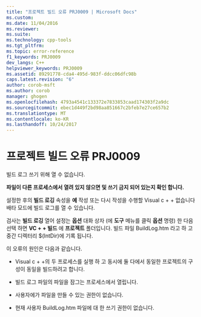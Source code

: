 ```yaml
---
title: "프로젝트 빌드 오류 PRJ0009 | Microsoft Docs"
ms.custom: 
ms.date: 11/04/2016
ms.reviewer: 
ms.suite: 
ms.technology: cpp-tools
ms.tgt_pltfrm: 
ms.topic: error-reference
f1_keywords: PRJ0009
dev_langs: C++
helpviewer_keywords: PRJ0009
ms.assetid: 89291778-cda4-495d-983f-ddcc06dfc98b
caps.latest.revision: "6"
author: corob-msft
ms.author: corob
manager: ghogen
ms.openlocfilehash: 4793a4541c133372e7833853caad174303f2a9dc
ms.sourcegitcommit: ebec1d449f2bd98aa851667c2bfeb7e27ce657b2
ms.translationtype: MT
ms.contentlocale: ko-KR
ms.lasthandoff: 10/24/2017
---
```

# <a name="project-build-error-prj0009"></a>프로젝트 빌드 오류 PRJ0009
빌드 로그 쓰기 위해 열 수 없습니다.  
  
 **파일이 다른 프로세스에서 열려 있지 않으면 및 쓰기 금지 되어 있는지 확인 합니다.**  
  
 설정한 후의 **빌드 로깅** 속성을 **예** 작성 또는 다시 작성을 수행할 Visual c + + 없습니다 배타 모드에 빌드 로그를 열 수 있습니다.  
  
 검사는 **빌드 로깅** 열어 설정는 **옵션** 대화 상자 (에 **도구** 메뉴를 클릭 **옵션** 명령) 한 다음 선택 하면 **VC + + 빌드** 에 **프로젝트** 폴더입니다. 빌드 파일 BuildLog.htm 라고 하 고 중간 디렉터리 $(IntDir)에 기록 됩니다.  
  
 이 오류의 원인은 다음과 같습니다.  
  
-   Visual c + +의 두 프로세스를 실행 하 고 동시에 둘 다에서 동일한 프로젝트의 구성이 동일을 빌드하려고 합니다.  
  
-   빌드 로그 파일의 파일을 잠그는 프로세스에서 열립니다.  
  
-   사용자에가 파일을 만들 수 있는 권한이 없습니다.  
  
-   현재 사용자 BuildLog.htm 파일에 대 한 쓰기 권한이 없습니다.